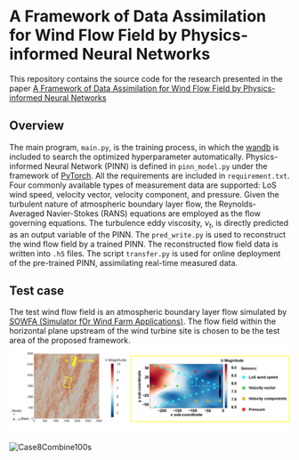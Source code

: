 # A Framework of Data Assimilation for Wind Flow Field by Physics-informed Neural Networks
This repository contains the source code for the research presented in the paper [A Framework of Data Assimilation for Wind Flow Field by Physics-informed Neural Networks](https://xxxxxxxxxxxxxxxxxxxxxxxxxxxx.)

## Overview
The main program, `main.py`, is the training process, in which the [wandb](https://wandb.ai/site) is included to search the optimized hyperparameter automatically. Physics-informed Neural Network (PINN) is defined in `pinn_model.py` under the framework of [PyTorch](https://pytorch.org/). All the requirements are included in `requirement.txt`. Four commonly available types of measurement data are supported: LoS wind speed, velocity vector, velocity component, and pressure. Given the turbulent nature of atmospheric boundary layer flow, the Reynolds-Averaged Navier-Stokes (RANS) equations are employed as the flow governing equations. The turbulence eddy viscosity, ${\nu _t}$, is directly predicted as an output variable of the PINN. The `pred_write.py` is used to reconstruct the wind flow field by a trained PINN. The reconstructed flow field data is written into `.h5` files. The script `transfer.py` is used for online deployment of the pre-trained PINN, assimilating real-time measured data.

## Test case
The test wind flow field is an atmospheric boundary layer flow simulated by [SOWFA (Simulator fOr Wind Farm Applications)](https://www.nrel.gov/wind/nwtc/sowfa.html). The flow field within the horizontal plane upstream of the wind turbine site is chosen to be the test area of the proposed framework. 
![Fig2_CFD_Result](./Visualization/Fig2_CFD_Result.jpg)

![Case8Combine100s](./Visualization/Case8Combine100s.gif)


